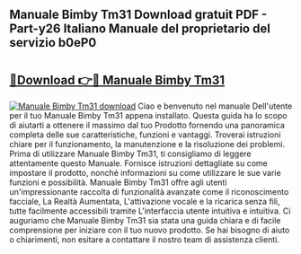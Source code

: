 ## Manuale Bimby Tm31 Download gratuit PDF - Part-y26 Italiano Manuale del proprietario del servizio b0eP0

# <h2><a href="http://dfehhd.blite.top/?on=Manuale+Bimby+Tm31">🔗Download 👉🔴 Manuale Bimby Tm31</a></h2>

[![Manuale Bimby Tm31 download](https://i.imgur.com/lujVjoI.png)](http://dfehhd.blite.top/?on=Manuale+Bimby+Tm31)
Ciao e benvenuto nel manuale Dell'utente per il tuo Manuale Bimby Tm31 appena installato. Questa guida ha lo scopo di aiutarti a ottenere il massimo dal tuo Prodotto fornendo una panoramica completa delle sue caratteristiche, funzioni e vantaggi. Troverai istruzioni chiare per il funzionamento, la manutenzione e la risoluzione dei problemi. Prima di utilizzare Manuale Bimby Tm31, ti consigliamo di leggere attentamente questo Manuale. Fornisce istruzioni dettagliate su come impostare il prodotto, nonché informazioni su come utilizzare le sue varie funzioni e possibilità. Manuale Bimby Tm31 offre agli utenti un'impressionante raccolta di funzionalità avanzate come il riconoscimento facciale, La Realtà Aumentata, L'attivazione vocale e la ricarica senza fili, tutte facilmente accessibili tramite L'interfaccia utente intuitiva e intuitiva. Ci auguriamo che Manuale Bimby Tm31 sia stata una guida chiara e di facile comprensione per iniziare con il tuo nuovo prodotto. Se hai bisogno di aiuto o chiarimenti, non esitare a contattare il nostro team di assistenza clienti.
